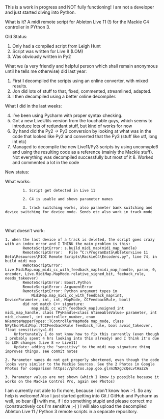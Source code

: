 This is a work in progress and NOT fully functioning! 
I am not a developer and just started diving into Python.

What is it?
A midi remote script for Ableton Live 11 (!) for the Mackie C4 controller in PYthon 3.

Old Status:
1. Only had a compiled script from Leigh Hunt
2. Script was written for Live 8 (LOM)
3. Was obviously written in Py2
 

What we (a very friendly and helpful person which shall remain anonymous until he tells me otherwise) did last year:
  1. First I decompiled the scripts using an online converter, with mixed results.
  2. Jon did lots of stuff to that, fixed, commented, streamlined, adapted. 
  3. I then decompiled using a better online decompiler.
 

What I did in the last weeks:

  4. I’ve been using Pycharm with proper syntax checking.
  5. Got a new LiveUtils version from the touchable guys, which seems to introduce lots of redundant stuff, but kind of works for now
  6. By hand did the Py2 -> Py3 conversion by looking at what was in the code that looked like Py2 and converted that the Py3 (stuff like utf, long int etc)
  7. Managed to decompile the new Live11/Py3 scripts by using uncomyple6 and using the resulting code as a reference (mainly the Mackie stuff). Not everything was decompiled successfully but most of it
	8. Worked and commented a lot in the code
 


New status:

What works:

			1. Script get detected in Live 11
      
			2. C4 is usable and shows parameter names 
      
			3. track switching works, also parameter bank switching and device switching for device mode. Sends etc also work in track mode
 

What doesn't work:

    1. when the last device of a track is deleted, the script goes crazy with an index error and I THINK the main problem is this:
			RemoteScriptError: s.build_midi_map(midi_map_handle)
			RemoteScriptError:   File "C:\ProgramData\Ableton\Live 11 Beta\Resources\MIDI Remote Scripts\MackieC4\Encoders.py", line 74, in build_midi_map
			RemoteScriptError: Live.MidiMap.map_midi_cc_with_feedback_map(midi_map_handle, param, 0, encoder, Live.MidiMap.MapMode.relative_signed_bit, feeback_rule, needs_takeover)
			RemoteScriptError: Boost.Python
			RemoteScriptError: ArgumentError
			RemoteScriptError: Python argument types in
			    MidiMap.map_midi_cc_with_feedback_map(int, DeviceParameter, int, int, MapMode, CCFeedbackRule, bool)
			did not match C++ signature:
			    map_midi_cc_with_feedback_map(unsigned int midi_map_handle, class TPyHandle<class ATimeableValue> parameter, int midi_channel, int controller_number, enum NRemoteMapperTypes::TControllerMapMode map_mode, class NPythonMidiMap::TCCFeedbackRule feedback_rule, bool avoid_takeover, float sensitivity=1.0)
		Unfortunately I do not know how to fix this currently (even though I probably spent 4 hrs looking into this already) and I think it's due to LOM changes (Live 8 => Live11)
		Update: adding the "sensitivy" to the midi map signature thing improves things, see commit notes
		
    2. Parameter names do not get properly shortened, even though the code looks very similar to the Mackie Sources. See the 2 Photos in Google Photos for comparison https://photos.app.goo.gl/m3NXgJcQeLvtHaZZA 
		
    3. Parameter values are not shown (which I know is possible because it works on the Mackie Control Pro, again see Photos)


I am currently not able to fix more, because I don't know how :-). So any help is welcome! Also I just started getting into Git / GitHub and Pycharm as well, so bear (🐻) with me, if I do something stupid and please correct me (constructively cos I'm sensitive ;-) )
I will also upload the decompiled Ableton Live 11 / Python 3 remote scripts in a separate repository.
